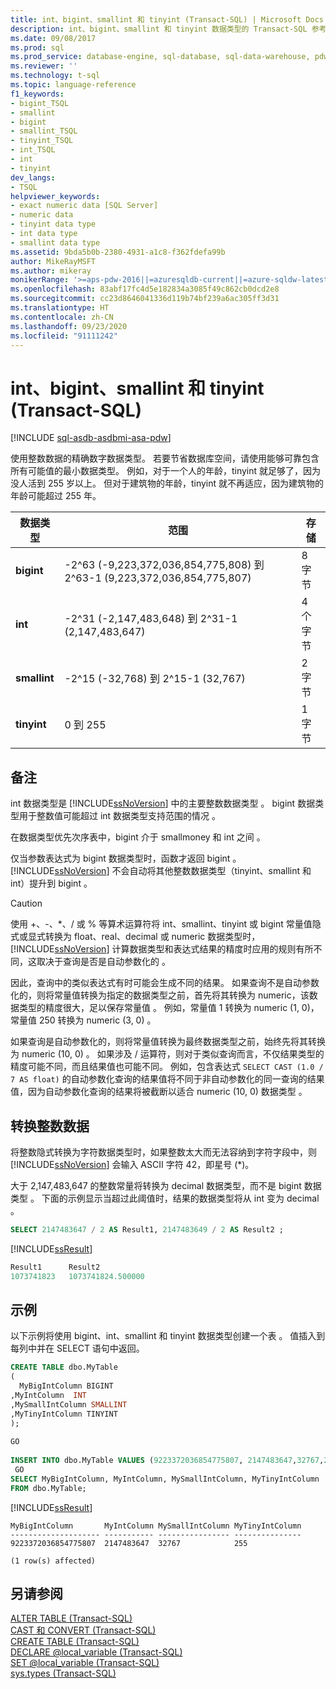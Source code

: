 ```yaml
---
title: int、bigint、smallint 和 tinyint (Transact-SQL) | Microsoft Docs
description: int、bigint、smallint 和 tinyint 数据类型的 Transact-SQL 参考。 这些数据类型用于表示整数数据。
ms.date: 09/08/2017
ms.prod: sql
ms.prod_service: database-engine, sql-database, sql-data-warehouse, pdw
ms.reviewer: ''
ms.technology: t-sql
ms.topic: language-reference
f1_keywords:
- bigint_TSQL
- smallint
- bigint
- smallint_TSQL
- tinyint_TSQL
- int_TSQL
- int
- tinyint
dev_langs:
- TSQL
helpviewer_keywords:
- exact numeric data [SQL Server]
- numeric data
- tinyint data type
- int data type
- smallint data type
ms.assetid: 9bda5b0b-2380-4931-a1c8-f362fdefa99b
author: MikeRayMSFT
ms.author: mikeray
monikerRange: '>=aps-pdw-2016||=azuresqldb-current||=azure-sqldw-latest||>=sql-server-2016||=sqlallproducts-allversions||>=sql-server-linux-2017||=azuresqldb-mi-current'
ms.openlocfilehash: 83abf17fc4d5e182834a3085f49c862cb0dcd2e8
ms.sourcegitcommit: cc23d8646041336d119b74bf239a6ac305ff3d31
ms.translationtype: HT
ms.contentlocale: zh-CN
ms.lasthandoff: 09/23/2020
ms.locfileid: "91111242"
---
```

# <a name="int-bigint-smallint-and-tinyint-transact-sql"></a>int、bigint、smallint 和 tinyint (Transact-SQL)
[!INCLUDE [sql-asdb-asdbmi-asa-pdw](../../includes/applies-to-version/sql-asdb-asdbmi-asa-pdw.md)]

使用整数数据的精确数字数据类型。 若要节省数据库空间，请使用能够可靠包含所有可能值的最小数据类型。 例如，对于一个人的年龄，tinyint 就足够了，因为没人活到 255 岁以上。 但对于建筑物的年龄，tinyint 就不再适应，因为建筑物的年龄可能超过 255 年。
  
|数据类型|范围|存储|  
|---|---|---|
|**bigint**|-2^63 (-9,223,372,036,854,775,808) 到 2^63-1 (9,223,372,036,854,775,807)|8 字节|  
|**int**|-2^31 (-2,147,483,648) 到 2^31-1 (2,147,483,647)|4 个字节|  
|**smallint**|-2^15 (-32,768) 到 2^15-1 (32,767)|2 字节|  
|**tinyint**|0 到 255|1 字节|  
  
## <a name="remarks"></a>备注  
int 数据类型是 [!INCLUDE[ssNoVersion](../../includes/ssnoversion-md.md)] 中的主要整数数据类型  。 bigint 数据类型用于整数值可能超过 int 数据类型支持范围的情况   。
  
在数据类型优先次序表中，bigint 介于 smallmoney 和 int 之间    。
  
仅当参数表达式为 bigint 数据类型时，函数才返回 bigint   。 [!INCLUDE[ssNoVersion](../../includes/ssnoversion-md.md)] 不会自动将其他整数数据类型（tinyint、smallint 和 int）提升到 bigint     。
  
> [!CAUTION]  
>  使用 +、-、\*、/ 或 % 等算术运算符将 int、smallint、tinyint 或 bigint 常量值隐式或显式转换为 float、real、decimal 或 numeric 数据类型时，[!INCLUDE[ssNoVersion](../../includes/ssnoversion-md.md)] 计算数据类型和表达式结果的精度时应用的规则有所不同，这取决于查询是否是自动参数化的         。  
>   
>  因此，查询中的类似表达式有时可能会生成不同的结果。 如果查询不是自动参数化的，则将常量值转换为指定的数据类型之前，首先将其转换为 numeric，该数据类型的精度很大，足以保存常量值  。 例如，常量值 1 转换为 numeric (1, 0)，常量值 250 转换为 numeric (3, 0)   。  
>   
>  如果查询是自动参数化的，则将常量值转换为最终数据类型之前，始终先将其转换为 numeric (10, 0)  。 如果涉及 / 运算符，则对于类似查询而言，不仅结果类型的精度可能不同，而且结果值也可能不同。 例如，包含表达式 `SELECT CAST (1.0 / 7 AS float)` 的自动参数化查询的结果值将不同于非自动参数化的同一查询的结果值，因为自动参数化查询的结果将被截断以适合 numeric (10, 0) 数据类型  。  
  
## <a name="converting-integer-data"></a>转换整数数据
将整数隐式转换为字符数据类型时，如果整数太大而无法容纳到字符字段中，则 [!INCLUDE[ssNoVersion](../../includes/ssnoversion-md.md)] 会输入 ASCII 字符 42，即星号 (*)。
  
大于 2,147,483,647 的整数常量将转换为 decimal 数据类型，而不是 bigint 数据类型   。 下面的示例显示当超过此阈值时，结果的数据类型将从 int 变为 decimal   。
  
```sql
SELECT 2147483647 / 2 AS Result1, 2147483649 / 2 AS Result2 ;  
```  
  
[!INCLUDE[ssResult](../../includes/ssresult-md.md)]
  
```sql
Result1      Result2  
1073741823   1073741824.500000  
```  
  
## <a name="examples"></a>示例  
以下示例将使用 bigint、int、smallint 和 tinyint 数据类型创建一个表     。 值插入到每列中并在 SELECT 语句中返回。
  
```sql
CREATE TABLE dbo.MyTable  
(  
  MyBigIntColumn BIGINT  
,MyIntColumn  INT
,MySmallIntColumn SMALLINT
,MyTinyIntColumn TINYINT
);  
  
GO  
  
INSERT INTO dbo.MyTable VALUES (9223372036854775807, 2147483647,32767,255);  
 GO  
SELECT MyBigIntColumn, MyIntColumn, MySmallIntColumn, MyTinyIntColumn  
FROM dbo.MyTable;  
```  
  
[!INCLUDE[ssResult](../../includes/ssresult-md.md)]
  
```
MyBigIntColumn       MyIntColumn MySmallIntColumn MyTinyIntColumn  
-------------------- ----------- ---------------- ---------------  
9223372036854775807  2147483647  32767            255  
  
(1 row(s) affected)  
```  
  
## <a name="see-also"></a>另请参阅
[ALTER TABLE (Transact-SQL)](../../t-sql/statements/alter-table-transact-sql.md)  
[CAST 和 CONVERT (Transact-SQL)](../../t-sql/functions/cast-and-convert-transact-sql.md)  
[CREATE TABLE (Transact-SQL)](../../t-sql/statements/create-table-transact-sql.md)  
[DECLARE @local_variable (Transact-SQL)](../../t-sql/language-elements/declare-local-variable-transact-sql.md)  
[SET @local_variable (Transact-SQL)](../../t-sql/language-elements/set-local-variable-transact-sql.md)  
[sys.types (Transact-SQL)](../../relational-databases/system-catalog-views/sys-types-transact-sql.md)
  
  
